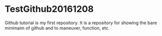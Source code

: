 # TestGithub20161208
Github tutorial is my first repository. It is a repository for showing the bare minimaim of github and to maneuver, function, etc. 
